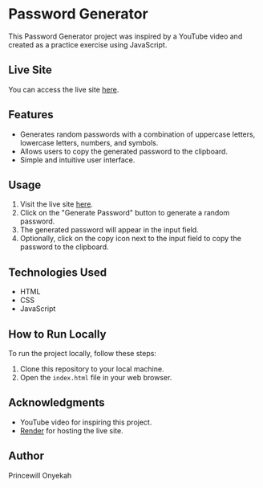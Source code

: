# Password Generator

This Password Generator project was inspired by a YouTube video and created as a practice exercise using JavaScript.

## Live Site

You can access the live site [here](https://passwordgenerator-1.onrender.com).

## Features

- Generates random passwords with a combination of uppercase letters, lowercase letters, numbers, and symbols.
- Allows users to copy the generated password to the clipboard.
- Simple and intuitive user interface.

## Usage

1. Visit the live site [here](https://passwordgenerator-1.onrender.com).
2. Click on the "Generate Password" button to generate a random password.
3. The generated password will appear in the input field.
4. Optionally, click on the copy icon next to the input field to copy the password to the clipboard.

## Technologies Used

- HTML
- CSS
- JavaScript

## How to Run Locally

To run the project locally, follow these steps:

1. Clone this repository to your local machine.
2. Open the `index.html` file in your web browser.


## Acknowledgments

- YouTube video for inspiring this project.
- [Render](https://render.com/) for hosting the live site.

## Author

Princewill Onyekah
